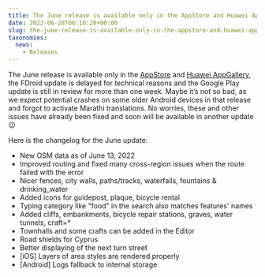```yaml
---
title: The June release is available only in the AppStore and Huawei AppGallery, the FDroid update is delayed for technical reasons and the Google Play update is still in review for more than one week
date: 2022-06-28T06:10:20+00:00
slug: the-june-release-is-available-only-in-the-appstore-and-huawei-appgallery-the-fdroid-update-is-delayed-for-technical-reasons-and-the-google-play-update-is-still-in-review-for-more-than-one-week
taxonomies:
  news:
    - Releases
---
```


The June release is available only in the [AppStore](https://apps.apple.com/app/organic-maps/id1567437057) and [Huawei AppGallery](https://appgallery.huawei.com/#/app/C104325611), the FDroid update is delayed for technical reasons and the Google Play update is still in review for more than one week. Maybe it’s not so bad, as we expect potential crashes on some older Android devices in that release and forgot to activate Marathi translations. No worries, these and other issues have already been fixed and soon will be available in another update 😉

Here is the changelog for the June update:

- New OSM data as of June 13, 2022
- Improved routing and fixed many cross-region issues when the route failed with the error
- Nicer fences, city walls, paths/tracks, waterfalls, fountains & drinking\_water
- Added icons for guidepost, plaque, bicycle rental
- Typing category like "food" in the search also matches features' names
- Added cliffs, embankments, bicycle repair stations, graves, water tunnels, craft=\*
- Townhalls and some crafts can be added in the Editor
- Road shields for Cyprus
- Better displaying of the next turn street
- \[iOS\] Layers of area styles are rendered properly
- \[Android\] Logs fallback to internal storage
